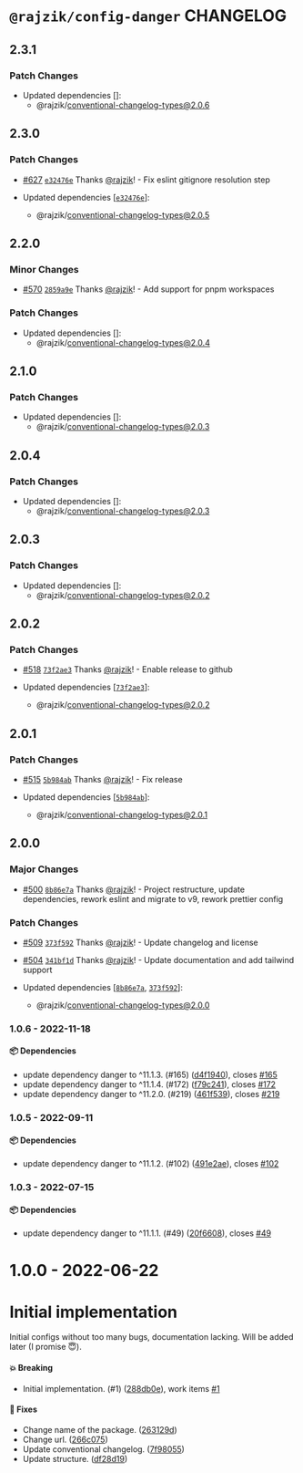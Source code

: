 # `@rajzik/config-danger` CHANGELOG

## 2.3.1

### Patch Changes

- Updated dependencies []:
  - @rajzik/conventional-changelog-types@2.0.6

## 2.3.0

### Patch Changes

- [#627](https://github.com/rajzik/configs/pull/627)
  [`e32476e`](https://github.com/rajzik/configs/commit/e32476e80d40de37a9ccae95040b4350d486f357)
  Thanks [@rajzik](https://github.com/rajzik)! - Fix eslint gitignore resolution
  step

- Updated dependencies
  [[`e32476e`](https://github.com/rajzik/configs/commit/e32476e80d40de37a9ccae95040b4350d486f357)]:
  - @rajzik/conventional-changelog-types@2.0.5

## 2.2.0

### Minor Changes

- [#570](https://github.com/rajzik/configs/pull/570)
  [`2859a9e`](https://github.com/rajzik/configs/commit/2859a9e3b94e0406e36ebcd7a6e8285f03d8341e)
  Thanks [@rajzik](https://github.com/rajzik)! - Add support for pnpm workspaces

### Patch Changes

- Updated dependencies []:
  - @rajzik/conventional-changelog-types@2.0.4

## 2.1.0

### Patch Changes

- Updated dependencies []:
  - @rajzik/conventional-changelog-types@2.0.3

## 2.0.4

### Patch Changes

- Updated dependencies []:
  - @rajzik/conventional-changelog-types@2.0.3

## 2.0.3

### Patch Changes

- Updated dependencies []:
  - @rajzik/conventional-changelog-types@2.0.2

## 2.0.2

### Patch Changes

- [#518](https://github.com/rajzik/configs/pull/518)
  [`73f2ae3`](https://github.com/rajzik/configs/commit/73f2ae32a4dfa4942de2139951854844fc050676)
  Thanks [@rajzik](https://github.com/rajzik)! - Enable release to github

- Updated dependencies
  [[`73f2ae3`](https://github.com/rajzik/configs/commit/73f2ae32a4dfa4942de2139951854844fc050676)]:
  - @rajzik/conventional-changelog-types@2.0.2

## 2.0.1

### Patch Changes

- [#515](https://github.com/rajzik/configs/pull/515)
  [`5b984ab`](https://github.com/rajzik/configs/commit/5b984ab35e86ff798a0386066db744044238bcc5)
  Thanks [@rajzik](https://github.com/rajzik)! - Fix release

- Updated dependencies
  [[`5b984ab`](https://github.com/rajzik/configs/commit/5b984ab35e86ff798a0386066db744044238bcc5)]:
  - @rajzik/conventional-changelog-types@2.0.1

## 2.0.0

### Major Changes

- [#500](https://github.com/rajzik/configs/pull/500)
  [`8b86e7a`](https://github.com/rajzik/configs/commit/8b86e7a917d52e284868316d259236d190ba8f3c)
  Thanks [@rajzik](https://github.com/rajzik)! - Project restructure, update
  dependencies, rework eslint and migrate to v9, rework prettier config

### Patch Changes

- [#509](https://github.com/rajzik/configs/pull/509)
  [`373f592`](https://github.com/rajzik/configs/commit/373f592cd7f5123d5f2f1ba3a6c6741b935414e6)
  Thanks [@rajzik](https://github.com/rajzik)! - Update changelog and license

- [#504](https://github.com/rajzik/configs/pull/504)
  [`341bf1d`](https://github.com/rajzik/configs/commit/341bf1d35b2b271514db0e0d4b2efe6a32ac0b37)
  Thanks [@rajzik](https://github.com/rajzik)! - Update documentation and add
  tailwind support

- Updated dependencies
  [[`8b86e7a`](https://github.com/rajzik/configs/commit/8b86e7a917d52e284868316d259236d190ba8f3c),
  [`373f592`](https://github.com/rajzik/configs/commit/373f592cd7f5123d5f2f1ba3a6c6741b935414e6)]:
  - @rajzik/conventional-changelog-types@2.0.0

### 1.0.6 - 2022-11-18

#### 📦 Dependencies

- update dependency danger to ^11.1.3. (#165)
  ([d4f1940](https://github.com/rajzik/configs/commit/d4f1940cee13dbe0edb4141baab2a5859557368a)),
  closes [#165](https://github.com/rajzik/configs/issues/165)
- update dependency danger to ^11.1.4. (#172)
  ([f79c241](https://github.com/rajzik/configs/commit/f79c24118a48b775247d35acf99eae308395674d)),
  closes [#172](https://github.com/rajzik/configs/issues/172)
- update dependency danger to ^11.2.0. (#219)
  ([461f539](https://github.com/rajzik/configs/commit/461f53935ca137fc331edfa8a89cd0e36cbe28a0)),
  closes [#219](https://github.com/rajzik/configs/issues/219)

### 1.0.5 - 2022-09-11

#### 📦 Dependencies

- update dependency danger to ^11.1.2. (#102)
  ([491e2ae](https://github.com/rajzik/configs/commit/491e2ae2fd36c4d382f82ad055cc1e0f25bb07a5)),
  closes [#102](https://github.com/rajzik/configs/issues/102)

### 1.0.3 - 2022-07-15

#### 📦 Dependencies

- update dependency danger to ^11.1.1. (#49)
  ([20f6608](https://github.com/rajzik/configs/commit/20f66084627c34e187ceceddc580989c0465031f)),
  closes [#49](https://github.com/rajzik/configs/issues/49)

# 1.0.0 - 2022-06-22

# Initial implementation

Initial configs without too many bugs, documentation lacking. Will be added
later (I promise 😇).

#### 💥 Breaking

- Initial implementation. (#1)
  ([288db0e](https://github.com/rajzik/configs/commit/288db0e500fd2c2a9d52a2e9d7570fa37099ab5e)),
  work items [#1](https://github.com/rajzik/configs/issues/1)

#### 🐞 Fixes

- Change name of the package.
  ([263129d](https://github.com/rajzik/configs/commit/263129d6c26f2832bcb75da4b5284a7ac71ca470))
- Change url.
  ([266c075](https://github.com/rajzik/configs/commit/266c0759f1837a2b6e763fddc9db38a544d21679))
- Update conventional changelog.
  ([7f98055](https://github.com/rajzik/configs/commit/7f980551f62bf3093dd14b703392bcbe048f8c7a))
- Update structure.
  ([df28d19](https://github.com/rajzik/configs/commit/df28d19a23c892dee09c07f80df2a56c428f7b7a))
